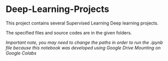 # Deep-Learning-Projects
This project contains several Supervised Learning Deep learning projects.

The specified files and source codes are in the given folders. 

*Important note, you may need to change the paths in order to run the .ipynb file because this notebook was developed using Google Drive Mounting on Google Colabs*
